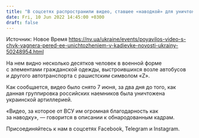 ```yaml
---
title: "В соцсетях распространили видео, ставшее «наводкой» для уничтожения ЧВК Вагнера в Кадиевке"
date: Fri, 10 Jun 2022 14:45:00 +0300
draft: false
---
```

Источник: Новое Время https://nv.ua/ukraine/events/poyavilos-video-s-chvk-vagnera-pered-ee-unichtozheniem-v-kadievke-novosti-ukrainy-50248954.html


На нем видно несколько десятков человек в военной форме с элементами гражданской одежды, выстроившихся возле автобусов и другого автотранспорта с рашистским символом «Z».

Как сообщается, видео было снято 7 июня, за два дня до того, как данная группировка российских наемников была уничтожена украинской артиллерией.

«Видео, за которое от ВСУ им огромная благодарность как за наводку», — говорится в описании к обнародованным кадрам.

Присоединяйтесь к нам в соцсетях Facebook, Telegram и Instagram.
